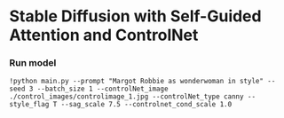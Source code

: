 # Stable Diffusion with Self-Guided Attention and ControlNet

### Run model

```
!python main.py --prompt "Margot Robbie as wonderwoman in style" --seed 3 --batch_size 1 --controlNet_image ./control_images/controlimage_1.jpg --controlNet_type canny --style_flag T --sag_scale 7.5 --controlnet_cond_scale 1.0
```
